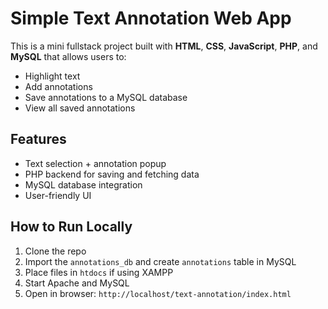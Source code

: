 # Simple Text Annotation Web App

This is a mini fullstack project built with **HTML**, **CSS**, **JavaScript**, **PHP**, and **MySQL** that allows users to:
- Highlight text
- Add annotations
- Save annotations to a MySQL database
- View all saved annotations

## Features

- Text selection + annotation popup
- PHP backend for saving and fetching data
- MySQL database integration
- User-friendly UI

## How to Run Locally

1. Clone the repo
2. Import the `annotations_db` and create `annotations` table in MySQL
3. Place files in `htdocs` if using XAMPP
4. Start Apache and MySQL
5. Open in browser: `http://localhost/text-annotation/index.html`
